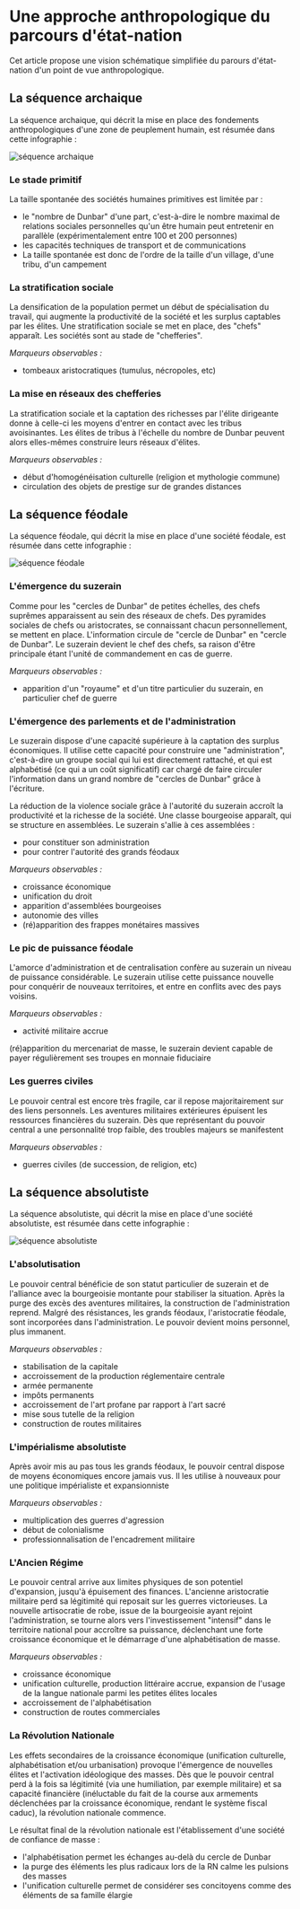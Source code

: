# Une approche anthropologique du parcours d'état-nation

Cet article propose une vision schématique simplifiée du parours d'état-nation d'un point de vue anthropologique.

## La séquence archaique

La séquence archaique, qui décrit la mise en place des fondements anthropologiques d'une zone de peuplement humain, est résumée dans cette infographie :

![séquence archaique](./images/parcours_national/sequence_archaique.jpg)

### Le stade primitif

La taille spontanée des sociétés humaines primitives est limitée par :

* le "nombre de Dunbar" d'une part, c'est-à-dire le nombre maximal de relations sociales personnelles qu'un être humain peut entretenir en parallèle (expérimentalement entre 100 et 200 personnes)
* les capacités techniques de transport et de communications
* La taille spontanée est donc de l'ordre de la taille d'un village, d'une tribu, d'un campement

### La stratification sociale

La densification de la population permet un début de spécialisation du travail, qui augmente la productivité de la société et les surplus captables par les élites. Une stratification sociale se met en place, des "chefs" apparaît. Les sociétés sont au stade de "chefferies".

*Marqueurs observables :*

* tombeaux aristocratiques (tumulus, nécropoles, etc)

### La mise en réseaux des chefferies

La stratification sociale et la captation des richesses par l'élite dirigeante donne à celle-ci les moyens d'entrer en contact avec les tribus avoisinantes. Les élites de tribus à l'échelle du nombre de Dunbar peuvent alors elles-mêmes construire leurs réseaux d'élites.

*Marqueurs observables :*

* début d'homogénéisation culturelle (religion et mythologie commune)
* circulation des objets de prestige sur de grandes distances

## La séquence féodale

La séquence féodale, qui décrit la mise en place d'une société féodale, est résumée dans cette infographie :

![séquence féodale](./images/parcours_national/sequence_feodale.jpg)

### L'émergence du suzerain

Comme pour les "cercles de Dunbar" de petites échelles, des chefs suprêmes apparaissent au sein des réseaux de chefs. Des pyramides sociales de chefs ou aristocrates, se connaissant chacun personnellement, se mettent en place. L'information circule de "cercle de Dunbar" en "cercle de Dunbar". Le suzerain devient le chef des chefs, sa raison d'être principale étant l'unité de commandement en cas de guerre.

*Marqueurs observables :*

* apparition d'un "royaume" et d'un titre particulier du suzerain, en particulier chef de guerre

### L'émergence des parlements et de l'administration

Le suzerain dispose d'une capacité supérieure à la captation des surplus économiques. Il utilise cette capacité pour construire une "administration", c'est-à-dire un groupe social qui lui est directement rattaché, et qui est alphabétisé (ce qui a un coût significatif) car chargé de faire circuler l'information dans un grand nombre de "cercles de Dunbar" grâce à l'écriture.

La réduction de la violence sociale grâce à l'autorité du suzerain accroît la productivité et la richesse de la société. Une classe bourgeoise apparaît, qui se structure en assemblées. Le suzerain s'allie à ces assemblées :

* pour constituer son administration
* pour contrer l'autorité des grands féodaux

*Marqueurs observables :*

* croissance économique
* unification du droit
* apparition d'assemblées bourgeoises
* autonomie des villes
* (ré)apparition des frappes monétaires massives

### Le pic de puissance féodale

L'amorce d'administration et de centralisation confère au suzerain un niveau de puissance considérable. Le suzerain utilise cette puissance nouvelle pour conquérir de nouveaux territoires, et entre en conflits avec des pays voisins.

*Marqueurs observables :*

* activité militaire accrue

(ré)apparition du mercenariat de masse, le suzerain devient capable de payer régulièrement ses troupes en monnaie fiduciaire

### Les guerres civiles

Le pouvoir central est encore très fragile, car il repose majoritairement sur des liens personnels. Les aventures militaires extérieures épuisent les ressources financières du suzerain. Dès que représentant du pouvoir central a une personnalité trop faible, des troubles majeurs se manifestent

*Marqueurs observables :*

* guerres civiles (de succession, de religion, etc)

## La séquence absolutiste

La séquence absolutiste, qui décrit la mise en place d'une société absolutiste, est résumée dans cette infographie :

![séquence absolutiste](./images/parcours_national/sequence_absolutiste.jpg)

### L'absolutisation

Le pouvoir central bénéficie de son statut particulier de suzerain et de l'alliance avec la bourgeoisie montante pour stabiliser la situation. Après la purge des excès des aventures militaires, la construction de l'administration reprend. Malgré des résistances, les grands féodaux, l'aristocratie féodale, sont incorporées dans l'administration. Le pouvoir devient moins personnel, plus immanent.

*Marqueurs observables :*

* stabilisation de la capitale
* accroissement de la production réglementaire centrale
* armée permanente
* impôts permanents
* accroissement de l'art profane par rapport à l'art sacré
* mise sous tutelle de la religion
* construction de routes militaires

### L'impérialisme absolutiste

Après avoir mis au pas tous les grands féodaux, le pouvoir central dispose de moyens économiques encore jamais vus. Il les utilise à nouveaux pour une politique impérialiste et expansionniste

*Marqueurs observables :*

* multiplication des guerres d'agression
* début de colonialisme
* professionnalisation de l'encadrement militaire

### L'Ancien Régime

Le pouvoir central arrive aux limites physiques de son potentiel d'expansion, jusqu'à épuisement des finances. L'ancienne aristocratie militaire perd sa légitimité qui reposait sur les guerres victorieuses. La nouvelle artisocratie de robe, issue de la bourgeoisie ayant rejoint l'administration, se tourne alors vers l'investissement "intensif" dans le territoire national pour accroître sa puissance, déclenchant une forte croissance économique et le démarrage d'une alphabétisation de masse.

*Marqueurs observables :*

* croissance économique
* unification culturelle, production littéraire accrue, expansion de l'usage de la langue nationale parmi les petites élites locales
* accroissement de l'alphabétisation
* construction de routes commerciales

### La Révolution Nationale

Les effets secondaires de la croissance économique (unification culturelle, alphabétisation et/ou urbanisation) provoque l'émergence de nouvelles élites et l'activation idéologique des masses. Dès que le pouvoir central perd à la fois sa légitimité (via une humiliation, par exemple militaire) et sa capacité financière (inéluctable du fait de la course aux armements déclenchées par la croissance économique, rendant le système fiscal caduc), la révolution nationale commence.

Le résultat final de la révolution nationale est l'établissement d'une société de confiance de masse :

* l'alphabétisation permet les échanges au-delà du cercle de Dunbar
* la purge des éléments les plus radicaux lors de la RN calme les pulsions des masses
* l'unification culturelle permet de considérer ses concitoyens comme des éléments de sa famille élargie
